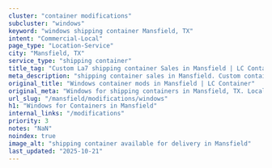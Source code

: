 ```yaml
---
cluster: "container modifications"
subcluster: "windows"
keyword: "windows shipping container Mansfield, TX"
intent: "Commercial-Local"
page_type: "Location-Service"
city: "Mansfield, TX"
service_type: "shipping container"
title_tag: "Custom La7 shipping container Sales in Mansfield | LC Container"
meta_description: "shipping container sales in Mansfield. Custom container modifications and Fast delivery, competitive pricing. Serving modifications area. Quote ID: D1V. Call (214) 524-4168 for your free quote today."
original_title: "Windows container mods in Mansfield | LC Container"
original_meta: "Windows for shipping containers in Mansfield, TX. Local fabrication & pro install. LC Container — Since 2003. Get a quote."
url_slug: "/mansfield/modifications/windows"
h1: "Windows for Containers in Mansfield"
internal_links: "/modifications"
priority: 3
notes: "NaN"
noindex: true
image_alt: "shipping container available for delivery in Mansfield"
last_updated: "2025-10-21"
---
```


<!-- TODO: Add unique city/inventory copy, images, and internal links here. -->
